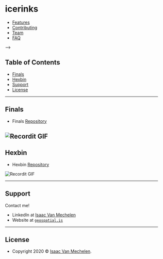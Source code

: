 # icerinks







- [Features](#features)
- [Contributing](#contributing)
- [Team](#team)
- [FAQ](#faq)

-->

## Table of Contents
- [Finals](#finals)
- [Hexbin](#hexbin)
- [Support](#support)
- [License](#license)

---
## Finals
- Finals <a href="https://github.com/vanmeciv/icerinks/tree/master/finals" target="_blank">Repository</a>

![Recordit GIF](http://g.recordit.co/suz077M7MR.gif)
---
## Hexbin
- Hexbin <a href="https://github.com/vanmeciv/icerinks/tree/master/hexbin" target="_blank">Repository</a> 

![Recordit GIF](http://g.recordit.co/cTF8VBACTN.gif)

---
## Support

Contact me!

- LinkedIn at <a href="https://www.linkedin.com/in/isaac-vanmechelen/" target="_blank">Isaac Van Mechelen</a>
- Website at <a href="https://geospatial.is" target="_blank">`geospatial.is`</a>


---

## License

- Copyright 2020 © <a href="https://geospatial.is" target="_blank">Isaac Van Mechelen</a>.
